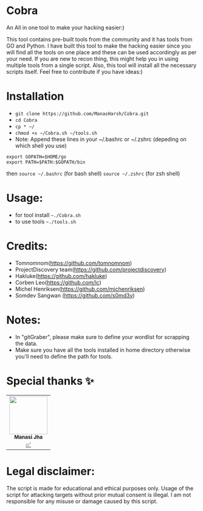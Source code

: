 # Cobra
An All in one tool to make your hacking easier:)

This tool contains pre-built tools from the community and it has tools from GO and Python. I have built this tool to make the hacking easier since you will find all the tools on one place and these can be used accordingly as per your need. If you are new to recon thing, this might help you in using multiple tools from a single script. Also, this tool will install all the necessary scripts itself. Feel free to contribute if you have ideas:)



# Installation

* `git clone https://github.com/ManasHarsh/Cobra.git`
* `cd Cobra`
* `cp * ~/`
* `chmod +x ~/Cobra.sh ~/tools.sh`
* Note: Append these lines in your ~/.bashrc or ~/.zshrc (depeding on which shell you use) 
```
export GOPATH=$HOME/go
export PATH=$PATH:$GOPATH/bin
```

then
`source ~/.bashrc` (for bash shell)
`source ~/.zshrc` (for zsh shell)

# Usage:
* for tool install `~./Cobra.sh`
* to use tools `~./tools.sh`

# Credits:
* Tomnomnom(https://github.com/tomnomnom)
* ProjectDiscovery team(https://github.com/projectdiscovery)
* Hakluke(https://github.com/hakluke)
* Corben Leo(https://github.com/lc)
* Michel Henriksen(https://github.com/michenriksen)
* Somdev Sangwan (https://github.com/s0md3v)

# Notes:
* In "gitGraber", please make sure to define your wordlist for scrapping the data.
* Make sure you have all the tools installed in home directory otherwise you'll need to define the path for tools. 

# Special thanks ✨
<table>
  <tr>
<td align="center"><a href="https://github.com/manasijha/"><img src="https://avatars.githubusercontent.com/u/47267639?v=4" width="100px;" alt=""/><br /><sub><b>Manasi Jha</b></sub></a><br /><a href="#tutorial-Manasi-Jha" title="Tutorials">✅</a></td>
     </tr>
</table>


# Legal disclaimer:
The script is made for educational and ethical purposes only. Usage of the script for attacking targets without prior mutual consent is illegal. I am not responsible for any misuse or damage caused by this script.



